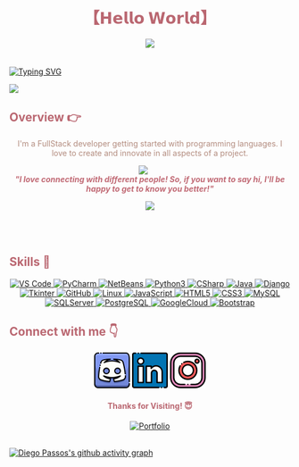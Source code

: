 <!-- Title -->
<h1 align="center" style="color: #ba6771;">
【𝗛𝗲𝗹𝗹𝗼 𝗪𝗼𝗿𝗹𝗱】
</h1>

<div align="center">
  <a href="https://github.com/DiegoPassosDev">
    <img height="180em" src="https://github-readme-stats.vercel.app/api?username=diegopassosdev&show_icons=true&theme=date_night&include_all_commits=true&count_private=true"/>
  </a>
</div>
<br>

[![Typing SVG](https://readme-typing-svg.herokuapp.com/?color=%23c16a75&size=55&center=true&vCenter=true&width=1000&lines=HELLO%2C+My+name+is+Diego+Passos%3BI%27m+41+years+old%3BI%27m+from+Brazil%3BI%27m+a+FullStack+Developer%3BWelcome%21+%3A%29&font=Monaco)](https://git.io/typing-svg)


<!-- Background -->
<img src="https://www.alura.com.br/artigos/assets/linguagem-programacao/linguagem-programacao.jpg" style="display: block; margin: 0 auto;">

<h2  style="color: #ba6771;">Overview 👉</h2>
<div align="center">
  <p style="color: #b38c7f;">I'm a FullStack developer getting started with programming languages. I love to create and innovate in all aspects of a project.</p>
  
  <img src="https://media.giphy.com/media/LnQjpWaON8nhr21vNW/giphy.gif" width="40" style="display: block; margin: 0 auto;"> <em><b style="color: #c16a75;">"I love connecting with different people! So, if you want to say hi, I'll be happy to get to know you better!"</b></em>
</div>
<div align="center">
  <a href="https://github.com/DiegoPassosDev"></a>
  <img height="180em" src="https://github-readme-stats.vercel.app/api/top-langs/?username=diegopassosdev&layout=compact&langs_count=7&theme=date_night"/>
</div>

<br><br>

<h2 style="color: #ba6771;">Skills 🚀</h2>

<p align="center">

  <a href="https://code.visualstudio.com/">
    <img src="https://img.shields.io/badge/VS%20Code-007ACC?style=for-the-badge&logo=visual-studio-code&logoColor=white" alt="VS Code">
  </a>

  <a href="https://www.jetbrains.com/pt-br/pycharm/">
    <img src="https://img.shields.io/badge/PyCharm-000000.svg?&style=for-the-badge&logo=PyCharm&logoColor=white" alt="PyCharm">
  </a>

  <a href="https://netbeans.apache.org/front/main/download/index.html">
    <img src="https://img.shields.io/badge/NetBeans-1B6AC6.svg?style=for-the-badge&logo=apache-netbeans-ide&logoColor=white" alt="NetBeans">
  </a>
  
  <a href="https://www.python.org/">
    <img src="https://img.shields.io/badge/Python-FFD43B?style=for-the-badge&logo=python&logoColor=blue" alt="Python3">
  </a>

  <a href="https://learn.microsoft.com/pt-br/dotnet/csharp/tour-of-csharp/">
    <img src="https://img.shields.io/badge/C%23-239120?style=for-the-badge&logo=c-sharp&logoColor=white" alt="CSharp">
  </a>

  <a href="https://www.java.com/pt-BR/">
    <img src="https://img.shields.io/badge/Java-ED8B00?logo=oracle&logoColor=white&style=for-the-badge" alt="Java">
  </a>
  
  <a href="https://www.djangoproject.com/">
    <img src="https://img.shields.io/badge/Django-092E20?style=for-the-badge&logo=django&logoColor=white" alt="Django">
  </a>
  
  <a href="https://docs.python.org/3/library/tkinter.html">
    <img src="https://img.shields.io/badge/Tkinter-FFD800?style=for-the-badge&logo=python&logoColor=white" alt="Tkinter">
  </a>  
  
  <a href="https://github.com/">
    <img src="https://img.shields.io/badge/GitHub-100000?style=for-the-badge&logo=github&logoColor=white" alt="GitHub">
  </a>
  
  <a href="https://www.linux.org/">
    <img src="https://img.shields.io/badge/Linux-FCC624?style=for-the-badge&logo=linux&logoColor=black" alt="Linux">
  </a>
  
  <a href="https://developer.mozilla.org/en-US/docs/Web/JavaScript">
    <img src="https://img.shields.io/badge/JavaScript-F7DF1E?style=for-the-badge&logo=JavaScript&logoColor=white" alt="JavaScript">
  </a>
 
  <a href="https://developer.mozilla.org/en-US/docs/Web/HTML">
    <img src="https://img.shields.io/badge/HTML5-E34F26?style=for-the-badge&logo=HTML5&logoColor=white" alt="HTML5">
  </a>
  
  <a href="https://developer.mozilla.org/en-US/docs/Web/CSS">
    <img src="https://img.shields.io/badge/CSS3-1572B6?style=for-the-badge&logo=CSS3&logoColor=white" alt="CSS3">
  </a>

  <a href="https://www.mysql.com/">
    <img src="https://img.shields.io/badge/MySQL-005C84?style=for-the-badge&logo=mysql&logoColor=white" alt="MySQL">
  </a>

  <a href="https://www.postgresql.org/">
    <img src="https://img.shields.io/badge/Microsoft_SQL_Server-CC2927?style=for-the-badge&logo=microsoft-sql-server&logoColor=white" alt="SQLServer">
  </a>

  <a href="https://www.postgresql.org/">
    <img src="https://img.shields.io/badge/PostgreSQL-316192?style=for-the-badge&logo=postgresql&logoColor=white" alt="PostgreSQL">
  </a>

  <a href="https://partner.cloudskillsboost.google/public_profiles/00b717f5-ee2c-434e-bde8-576643d23ec7">
    <img src="https://img.shields.io/badge/Google_Cloud-4285F4?style=for-the-badge&logo=google-cloud&logoColor=white" alt="GoogleCloud">
  </a>
  
  <a href="https://getbootstrap.com/">
    <img src="https://img.shields.io/badge/Bootstrap-7952B3?style=for-the-badge&logo=Bootstrap&logoColor=white" alt="Bootstrap">
  </a>
</p>

<h2 style="color: #ba6771;">Connect with me 👇</h2>

<p align="center">
  <a href="#" target="_blank"><img src="img/discord.png" alt="Discord"/></a>
  <a href="https://www.linkedin.com/in/diegopassosaju/" target="_blank"><img src="img/linkedin.png" alt="Linkedin"/></a>
  <a href="#" target="_blank"><img src="img/instagram.png" alt="Telegram"/></a>
</p>

<h4 align="center" style="color: #ba6771;">Thanks for Visiting! 😇</h4>

<div align="center">
  <a href="https://diegopassosdev.github.io/portifolio/" target="_blank"><img src="https://img.shields.io/badge/Portfolio-red?style=for-the-badge" target="_blank" alt="Portfolio"></a>
  
</div>

<br>

[![Diego Passos's github activity graph](https://github-readme-activity-graph.vercel.app/graph?username=diegopassosdev&bg_color=170f0c&color=ba6771&line=b38c7f&point=c16a75&area=true&hide_border=true)](https://github.com/DiegoPassosDev)
